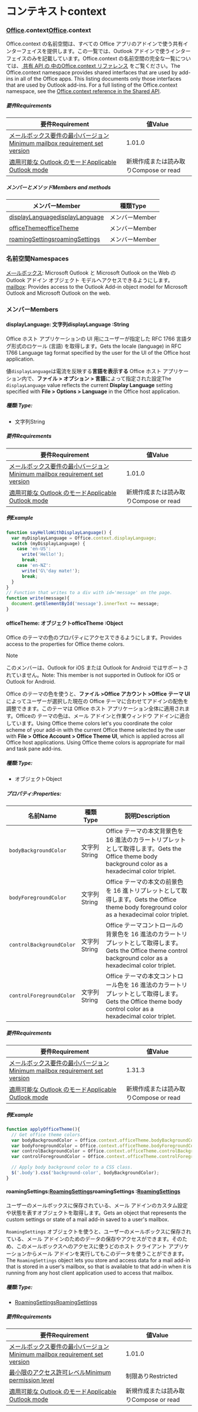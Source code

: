 # <a name="context"></a><span data-ttu-id="16933-101">コンテキスト</span><span class="sxs-lookup"><span data-stu-id="16933-101">context</span></span>

### <a name="officeofficemdcontext"></a><span data-ttu-id="16933-102">[Office](Office.md).context</span><span class="sxs-lookup"><span data-stu-id="16933-102">[Office](Office.md).context</span></span>

<span data-ttu-id="16933-p101">Office.context の名前空間は、すべての Office アプリのアドインで使う共有インターフェイスを提供します。この一覧では、Outlook アドインで使うインターフェイスのみを記載しています。Office.context の名前空間の完全な一覧については、[ 共有 API の 中のOffice.context リファレンス](/javascript/api/office/office.context) をご覧ください。</span><span class="sxs-lookup"><span data-stu-id="16933-p101">The Office.context namespace provides shared interfaces that are used by add-ins in all of the Office apps. This listing documents only those interfaces that are used by Outlook add-ins. For a full listing of the Office.context namespace, see the [Office.context reference in the Shared API](/javascript/api/office/office.context).</span></span>

##### <a name="requirements"></a><span data-ttu-id="16933-105">要件</span><span class="sxs-lookup"><span data-stu-id="16933-105">Requirements</span></span>

|<span data-ttu-id="16933-106">要件</span><span class="sxs-lookup"><span data-stu-id="16933-106">Requirement</span></span>| <span data-ttu-id="16933-107">値</span><span class="sxs-lookup"><span data-stu-id="16933-107">Value</span></span>|
|---|---|
|[<span data-ttu-id="16933-108">メールボックス要件の最小バージョン</span><span class="sxs-lookup"><span data-stu-id="16933-108">Minimum mailbox requirement set version</span></span>](/office/dev/add-ins/reference/requirement-sets/outlook-api-requirement-sets)| <span data-ttu-id="16933-109">1.0</span><span class="sxs-lookup"><span data-stu-id="16933-109">1.0</span></span>|
|[<span data-ttu-id="16933-110">適用可能な Outlook のモード</span><span class="sxs-lookup"><span data-stu-id="16933-110">Applicable Outlook mode</span></span>](https://docs.microsoft.com/outlook/add-ins/#extension-points)| <span data-ttu-id="16933-111">新規作成または読み取り</span><span class="sxs-lookup"><span data-stu-id="16933-111">Compose or read</span></span>|

##### <a name="members-and-methods"></a><span data-ttu-id="16933-112">メンバーとメソッド</span><span class="sxs-lookup"><span data-stu-id="16933-112">Members and methods</span></span>

| <span data-ttu-id="16933-113">メンバー</span><span class="sxs-lookup"><span data-stu-id="16933-113">Member</span></span> | <span data-ttu-id="16933-114">種類</span><span class="sxs-lookup"><span data-stu-id="16933-114">Type</span></span> |
|--------|------|
| [<span data-ttu-id="16933-115">displayLanguage</span><span class="sxs-lookup"><span data-stu-id="16933-115">displayLanguage</span></span>](#displaylanguage-string) | <span data-ttu-id="16933-116">メンバー</span><span class="sxs-lookup"><span data-stu-id="16933-116">Member</span></span> |
| [<span data-ttu-id="16933-117">officeTheme</span><span class="sxs-lookup"><span data-stu-id="16933-117">officeTheme</span></span>](#officetheme-object) | <span data-ttu-id="16933-118">メンバー</span><span class="sxs-lookup"><span data-stu-id="16933-118">Member</span></span> |
| [<span data-ttu-id="16933-119">roamingSettings</span><span class="sxs-lookup"><span data-stu-id="16933-119">roamingSettings</span></span>](#roamingsettings-roamingsettingsjavascriptapioutlook15officeroamingsettings) | <span data-ttu-id="16933-120">メンバー</span><span class="sxs-lookup"><span data-stu-id="16933-120">Member</span></span> |

### <a name="namespaces"></a><span data-ttu-id="16933-121">名前空間</span><span class="sxs-lookup"><span data-stu-id="16933-121">Namespaces</span></span>

<span data-ttu-id="16933-122">[メ―ルボックス](office.context.mailbox.md): Microsoft Outlook と Microsoft Outlook on the Web の Outlook アドイン オブジェクト モデルへアクセスできるようにします。</span><span class="sxs-lookup"><span data-stu-id="16933-122">[mailbox](office.context.mailbox.md): Provides access to the Outlook Add-in object model for Microsoft Outlook and Microsoft Outlook on the web.</span></span>

### <a name="members"></a><span data-ttu-id="16933-123">メンバー</span><span class="sxs-lookup"><span data-stu-id="16933-123">Members</span></span>

####  <a name="displaylanguage-string"></a><span data-ttu-id="16933-124">displayLanguage: 文字列</span><span class="sxs-lookup"><span data-stu-id="16933-124">displayLanguage :String</span></span>

<span data-ttu-id="16933-125">Office ホスト アプリケーションの UI 用にユーザーが指定した RFC 1766 言語タグ形式のロケール (言語) を取得します。</span><span class="sxs-lookup"><span data-stu-id="16933-125">Gets the locale (language) in RFC 1766 Language tag format specified by the user for the UI of the Office host application.</span></span>

<span data-ttu-id="16933-126">値`displayLanguage`は電流を反映する**言語を表示する** Office ホスト アプリケーション内で、**ファイル > オプション > 言語**によって指定された設定</span><span class="sxs-lookup"><span data-stu-id="16933-126">The `displayLanguage` value reflects the current **Display Language** setting specified with **File > Options > Language** in the Office host application.</span></span>

##### <a name="type"></a><span data-ttu-id="16933-127">種類:</span><span class="sxs-lookup"><span data-stu-id="16933-127">Type:</span></span>

*   <span data-ttu-id="16933-128">文字列</span><span class="sxs-lookup"><span data-stu-id="16933-128">String</span></span>

##### <a name="requirements"></a><span data-ttu-id="16933-129">要件</span><span class="sxs-lookup"><span data-stu-id="16933-129">Requirements</span></span>

|<span data-ttu-id="16933-130">要件</span><span class="sxs-lookup"><span data-stu-id="16933-130">Requirement</span></span>| <span data-ttu-id="16933-131">値</span><span class="sxs-lookup"><span data-stu-id="16933-131">Value</span></span>|
|---|---|
|[<span data-ttu-id="16933-132">メールボックス要件の最小バージョン</span><span class="sxs-lookup"><span data-stu-id="16933-132">Minimum mailbox requirement set version</span></span>](/office/dev/add-ins/reference/requirement-sets/outlook-api-requirement-sets)| <span data-ttu-id="16933-133">1.0</span><span class="sxs-lookup"><span data-stu-id="16933-133">1.0</span></span>|
|[<span data-ttu-id="16933-134">適用可能な Outlook のモード</span><span class="sxs-lookup"><span data-stu-id="16933-134">Applicable Outlook mode</span></span>](https://docs.microsoft.com/outlook/add-ins/#extension-points)| <span data-ttu-id="16933-135">新規作成または読み取り</span><span class="sxs-lookup"><span data-stu-id="16933-135">Compose or read</span></span>|

##### <a name="example"></a><span data-ttu-id="16933-136">例</span><span class="sxs-lookup"><span data-stu-id="16933-136">Example</span></span>

```js
function sayHelloWithDisplayLanguage() {
  var myDisplayLanguage = Office.context.displayLanguage;
  switch (myDisplayLanguage) {
    case 'en-US':
      write('Hello!');
      break;
    case 'en-NZ':
      write('G\'day mate!');
      break;
  }
}
// Function that writes to a div with id='message' on the page.
function write(message){
  document.getElementById('message').innerText += message;
}
```

####  <a name="officetheme-object"></a><span data-ttu-id="16933-137">officeTheme: オブジェクト</span><span class="sxs-lookup"><span data-stu-id="16933-137">officeTheme :Object</span></span>

<span data-ttu-id="16933-138">Office のテーマの色のプロパティにアクセスできるようにします。</span><span class="sxs-lookup"><span data-stu-id="16933-138">Provides access to the properties for Office theme colors.</span></span>

> [!NOTE]
> <span data-ttu-id="16933-139">このメンバーは、Outlook for iOS または Outlook for Android ではサポートされていません。</span><span class="sxs-lookup"><span data-stu-id="16933-139">Note: This member is not supported in Outlook for iOS or Outlook for Android.</span></span>

<span data-ttu-id="16933-p102">Office のテーマの色を使うと、**ファイル >Office アカウント >Office テーマ UI**によってユーザーが選択した現在の Office テーマに合わせてアドインの配色を調整できます。このテーマは Office ホスト アプリケーション全体に適用されます。Officeの テーマの色は、メール アドインと作業ウィンドウ アドインに適合しています。</span><span class="sxs-lookup"><span data-stu-id="16933-p102">Using Office theme colors let's you coordinate the color scheme of your add-in with the current Office theme selected by the user with **File > Office Account > Office Theme UI**, which is applied across all Office host applications. Using Office theme colors is appropriate for mail and task pane add-ins.</span></span>

##### <a name="type"></a><span data-ttu-id="16933-142">種類:</span><span class="sxs-lookup"><span data-stu-id="16933-142">Type:</span></span>

*   <span data-ttu-id="16933-143">オブジェクト</span><span class="sxs-lookup"><span data-stu-id="16933-143">Object</span></span>

##### <a name="properties"></a><span data-ttu-id="16933-144">プロパティ:</span><span class="sxs-lookup"><span data-stu-id="16933-144">Properties:</span></span>

|<span data-ttu-id="16933-145">名前</span><span class="sxs-lookup"><span data-stu-id="16933-145">Name</span></span>| <span data-ttu-id="16933-146">種類</span><span class="sxs-lookup"><span data-stu-id="16933-146">Type</span></span>| <span data-ttu-id="16933-147">説明</span><span class="sxs-lookup"><span data-stu-id="16933-147">Description</span></span>|
|---|---|---|
|`bodyBackgroundColor`| <span data-ttu-id="16933-148">文字列</span><span class="sxs-lookup"><span data-stu-id="16933-148">String</span></span>|<span data-ttu-id="16933-149">Office テーマの本文背景色を 16 進法のカラートリプレットとして取得します。</span><span class="sxs-lookup"><span data-stu-id="16933-149">Gets the Office theme body background color as a hexadecimal color triplet.</span></span>|
|`bodyForegroundColor`| <span data-ttu-id="16933-150">文字列</span><span class="sxs-lookup"><span data-stu-id="16933-150">String</span></span>|<span data-ttu-id="16933-151">Office テーマの本文の前景色を 16 進トリプレットとして取得します。</span><span class="sxs-lookup"><span data-stu-id="16933-151">Gets the Office theme body foreground color as a hexadecimal color triplet.</span></span>|
|`controlBackgroundColor`| <span data-ttu-id="16933-152">文字列</span><span class="sxs-lookup"><span data-stu-id="16933-152">String</span></span>|<span data-ttu-id="16933-153">Office テーマコントロールの背景色を 16 進法のカラートリプレットとして取得します。</span><span class="sxs-lookup"><span data-stu-id="16933-153">Gets the Office theme control background color as a hexadecimal color triplet.</span></span>|
|`controlForegroundColor`| <span data-ttu-id="16933-154">文字列</span><span class="sxs-lookup"><span data-stu-id="16933-154">String</span></span>|<span data-ttu-id="16933-155">Office テーマの本文コントロール色を 16 進法のカラートリプレットとして取得します。</span><span class="sxs-lookup"><span data-stu-id="16933-155">Gets the Office theme body control color as a hexadecimal color triplet.</span></span>|

##### <a name="requirements"></a><span data-ttu-id="16933-156">要件</span><span class="sxs-lookup"><span data-stu-id="16933-156">Requirements</span></span>

|<span data-ttu-id="16933-157">要件</span><span class="sxs-lookup"><span data-stu-id="16933-157">Requirement</span></span>| <span data-ttu-id="16933-158">値</span><span class="sxs-lookup"><span data-stu-id="16933-158">Value</span></span>|
|---|---|
|[<span data-ttu-id="16933-159">メールボックス要件の最小バージョン</span><span class="sxs-lookup"><span data-stu-id="16933-159">Minimum mailbox requirement set version</span></span>](/office/dev/add-ins/reference/requirement-sets/outlook-api-requirement-sets)| <span data-ttu-id="16933-160">1.3</span><span class="sxs-lookup"><span data-stu-id="16933-160">1.3</span></span>|
|[<span data-ttu-id="16933-161">適用可能な Outlook のモード</span><span class="sxs-lookup"><span data-stu-id="16933-161">Applicable Outlook mode</span></span>](https://docs.microsoft.com/outlook/add-ins/#extension-points)| <span data-ttu-id="16933-162">新規作成または読み取り</span><span class="sxs-lookup"><span data-stu-id="16933-162">Compose or read</span></span>|

##### <a name="example"></a><span data-ttu-id="16933-163">例</span><span class="sxs-lookup"><span data-stu-id="16933-163">Example</span></span>

```js
function applyOfficeTheme(){
  // Get office theme colors.
  var bodyBackgroundColor = Office.context.officeTheme.bodyBackgroundColor;
  var bodyForegroundColor = Office.context.officeTheme.bodyForegroundColor;
  var controlBackgroundColor = Office.context.officeTheme.controlBackgroundColor
  var controlForegroundColor = Office.context.officeTheme.controlForegroundColor;

  // Apply body background color to a CSS class.
  $('.body').css('background-color', bodyBackgroundColor);
}
```

####  <a name="roamingsettings-roamingsettingsjavascriptapioutlook15officeroamingsettings"></a><span data-ttu-id="16933-164">roamingSettings:[RoamingSettings](/javascript/api/outlook_1_5/office.RoamingSettings)</span><span class="sxs-lookup"><span data-stu-id="16933-164">roamingSettings :[RoamingSettings](/javascript/api/outlook_1_5/office.RoamingSettings)</span></span>

<span data-ttu-id="16933-165">ユーザーのメールボックスに保存されている、メール アドインのカスタム設定や状態を表すオブジェクトを取得します。</span><span class="sxs-lookup"><span data-stu-id="16933-165">Gets an object that represents the custom settings or state of a mail add-in saved to a user's mailbox.</span></span>

<span data-ttu-id="16933-166">`RoamingSettings` オブジェクトを使うと、ユーザーのメールボックスに保存されている、メール アドインのためのデータの保存やアクセスができます。そのため、このメールボックスへのアクセスに使うどのホスト クライアント アプリケーションからメール アドインを実行してもこのデータを使うことができます。</span><span class="sxs-lookup"><span data-stu-id="16933-166">The `RoamingSettings` object lets you store and access data for a mail add-in that is stored in a user's mailbox, so that is available to that add-in when it is running from any host client application used to access that mailbox.</span></span>

##### <a name="type"></a><span data-ttu-id="16933-167">種類:</span><span class="sxs-lookup"><span data-stu-id="16933-167">Type:</span></span>

*   [<span data-ttu-id="16933-168">RoamingSettings</span><span class="sxs-lookup"><span data-stu-id="16933-168">RoamingSettings</span></span>](/javascript/api/outlook_1_5/office.RoamingSettings)

##### <a name="requirements"></a><span data-ttu-id="16933-169">要件</span><span class="sxs-lookup"><span data-stu-id="16933-169">Requirements</span></span>

|<span data-ttu-id="16933-170">要件</span><span class="sxs-lookup"><span data-stu-id="16933-170">Requirement</span></span>| <span data-ttu-id="16933-171">値</span><span class="sxs-lookup"><span data-stu-id="16933-171">Value</span></span>|
|---|---|
|[<span data-ttu-id="16933-172">メールボックス要件の最小バージョン</span><span class="sxs-lookup"><span data-stu-id="16933-172">Minimum mailbox requirement set version</span></span>](/office/dev/add-ins/reference/requirement-sets/outlook-api-requirement-sets)| <span data-ttu-id="16933-173">1.0</span><span class="sxs-lookup"><span data-stu-id="16933-173">1.0</span></span>|
|[<span data-ttu-id="16933-174">最小限のアクセス許可レベル</span><span class="sxs-lookup"><span data-stu-id="16933-174">Minimum permission level</span></span>](https://docs.microsoft.com/outlook/add-ins/understanding-outlook-add-in-permissions)| <span data-ttu-id="16933-175">制限あり</span><span class="sxs-lookup"><span data-stu-id="16933-175">Restricted</span></span>|
|[<span data-ttu-id="16933-176">適用可能な Outlook のモード</span><span class="sxs-lookup"><span data-stu-id="16933-176">Applicable Outlook mode</span></span>](https://docs.microsoft.com/outlook/add-ins/#extension-points)| <span data-ttu-id="16933-177">新規作成または読み取り</span><span class="sxs-lookup"><span data-stu-id="16933-177">Compose or read</span></span>|